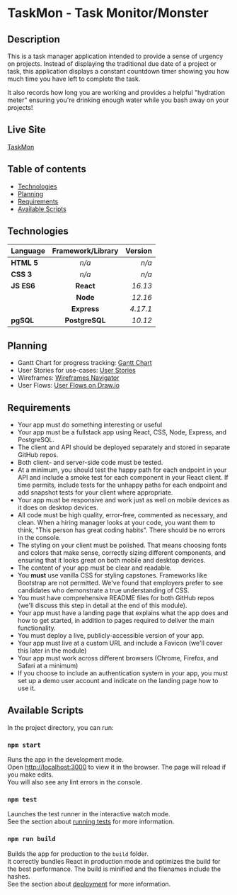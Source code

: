 # TaskMon - Task Monitor/Monster

## Description

This is a task manager application intended to provide a sense of urgency on projects. Instead of displaying the traditional due date of a project or task, this application displays a constant countdown timer showing you how much time you have left to complete the task.

It also records how long you are working and provides a helpful "hydration meter" ensuring you're drinking enough water while you bash away on your projects!

## Live Site
[TaskMon](https://taskmon.now.sh)

## Table of contents

*  [Technologies](#technologies)
*  [Planning](#planning)
*  [Requirements](#requirements)
*  [Available Scripts](#available-scripts)

## Technologies
| Language | Framework/Library | Version |
| :--- | :---: | ---: |
| **HTML 5** | *n/a* | *n/a* |
| **CSS 3** | *n/a* | *n/a* |
| **JS ES6** | **React** | *16.13* |
| | **Node** | *12.16* |
| | **Express** | *4.17.1* |
| **pgSQL** | **PostgreSQL** | *10.12* |

## Planning
- Gantt Chart for progress tracking: [Gantt Chart](https://docs.google.com/spreadsheets/d/1gs3NtOi0saVZm1x91WcbMBz3AyNKN3RqGG2ubOGZn8Q/edit#gid=2140549662?usp=sharing)
- User Stories for use-cases: [User Stories](https://docs.google.com/spreadsheets/d/1gs3NtOi0saVZm1x91WcbMBz3AyNKN3RqGG2ubOGZn8Q/edit#gid=739121299?usp=sharing)
- Wireframes: [Wireframes Navigator](https://sinsys.github.io/taskmon_client/wireframes/html/index.html)
- User Flows: [User Flows on Draw.io](https://drive.google.com/file/d/1Z--cjFDzV-dabEC5hAtgKheW9UV70B5F/view?usp=sharing)

## Requirements

- Your app must do something interesting or useful
- Your app must be a fullstack app using React, CSS, Node, Express, and PostgreSQL.
- The client and API should be deployed separately and stored in separate GitHub repos.
- Both client- and server-side code must be tested.
- At a minimum, you should test the happy path for each endpoint in your API and include a smoke test for each component in your React client. If time permits, include tests for the unhappy paths for each endpoint and add snapshot tests for your client where appropriate.
- Your app must be responsive and work just as well on mobile devices as it does on desktop devices.
- All code must be high quality, error-free, commented as necessary, and clean. When a hiring manager looks at your code, you want them to think, "This person has great coding habits". There should be no errors in the console.
- The styling on your client must be polished. That means choosing fonts and colors that make sense, correctly sizing different components, and ensuring that it looks great on both mobile and desktop devices.
- The content of your app must be clear and readable.
- You **must** use vanilla CSS for styling capstones. Frameworks like Bootstrap are not permitted. We've found that employers prefer to see candidates who demonstrate a true understanding of CSS.
- You must have comprehensive README files for both GitHub repos (we'll discuss this step in detail at the end of this module).
- Your app must have a landing page that explains what the app does and how to get started, in addition to pages required to deliver the main functionality.
- You must deploy a live, publicly-accessible version of your app.
- Your app must live at a custom URL and include a Favicon (we'll cover this later in the module)
- Your app must work across different browsers (Chrome, Firefox, and Safari at a minimum)
- If you choose to include an authentication system in your app, you must set up a demo user account and indicate on the landing page how to use it.

## Available Scripts
In the project directory, you can run:
### `npm start`
Runs the app in the development mode.<br />
Open [http://localhost:3000](http://localhost:3000) to view it in the browser.
The page will reload if you make edits.<br />
You will also see any lint errors in the console.
### `npm test`
Launches the test runner in the interactive watch mode.<br />
See the section about [running tests](https://facebook.github.io/create-react-app/docs/running-tests) for more information.
### `npm run build`
Builds the app for production to the `build` folder.<br />
It correctly bundles React in production mode and optimizes the build for the best performance.
The build is minified and the filenames include the hashes.<br />
See the section about [deployment](https://facebook.github.io/create-react-app/docs/deployment) for more information.